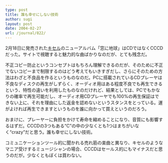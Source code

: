 ```yaml
---
type: post
title: 誰も幸せにしない技術
author: sugi
layout: post
date: 2004-02-27
url: /journal/822/
---
```

2月18日に発売された<a href="http://www.nidan-bed.com/" onclick="_gaq.push(['_trackEvent', 'outbound-article', 'http://www.nidan-bed.com/', 'キセル']);" >キセル</a>のニューアルバム「窓に地球」はCDではなくCCCDだった。サイトで視聴すると魅力的な曲ばかりなのだが、とても残念だ。

不正コピー防止というコンセプトはもちろん理解できるのだが、そのために不正でないコピーまで制限するのはどう考えてもいきすぎだし、さらにそのための方法はわざと不良品を作るというものなのだ。PCに搭載されているCDプレーヤは不良なディスクの再生がしずらく、オーディオ用はある程度不良でも再生できるという、特性の違いを利用したものなのだけれど、結果としては、PCでもかなりの確率で再生可能だし、オーディオ用CDプレーヤでも100%の再生保証はできない上に、それを理由にした返金を認めないというスタンスをとっている。運がよければ再生できますというものを誰に向かって買えというのだろう。

おまけに、プレーヤーに負担をかけて寿命を縮めることになり、音質にも影響するはずだ。CCCDの3つもある“C”の中の少なくとも1つはまちがいなく“crazy”だと思う。誰も幸せにしない技術。

コミュニケーションツール的に聞かれる売れ筋の楽曲と異なり、キセルのようなマニア受けするミュージシャンの場合、CCCDはセールス的にもマイナスだと思うのだが。少なくともぼくは買わない。